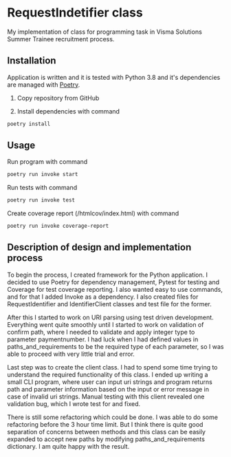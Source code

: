 # RequestIndetifier class
My implementation of class for programming task in Visma Solutions Summer Trainee recruitment process.

## Installation

Application is written and it is tested with Python 3.8 and it's dependencies are managed with [Poetry](https://python-poetry.org/). 

1. Copy repository from GitHub

2. Install dependencies with command
```bash
poetry install
```

## Usage

Run program with command
```bash
poetry run invoke start
```

Run tests with command
```bash
poetry run invoke test
```

Create coverage report (/htmlcov/index.html) with command
```bash
poetry run invoke coverage-report
```

## Description of design and implementation process

To begin the process, I created framework for the Python application. I decided to use Poetry for dependency management, Pytest for testing and Coverage for test coverage reporting. I also wanted easy to use commands, and for that I added Invoke as a dependency. I also created files for RequestIdentifier and IdentifierClient classes and test file for the former.

After this I started to work on URI parsing using test driven development. Everything went quite smoothly until I started to work on validation of confirm path, where I needed to validate and apply integer type to parameter paymentnumber. I had luck when I had defined values in paths_and_requirements to be the required type of each parameter, so I was able to proceed with very little trial and error.

Last step was to create the client class. I had to spend some time trying to understand the required functionality of this class. I ended up writing a small CLI program, where user can input uri strings and program returns path and parameter information based on the input or error message in case of invalid uri strings. Manual testing with this client revealed one validation bug, which I wrote test for and fixed.

There is still some refactoring which could be done. I was able to do some refactoring before the 3 hour time limit. But I think there is quite good separation of concerns between methods and this class can be easily expanded to accept new paths by modifying paths_and_requirements dictionary. I am quite happy with the result.
